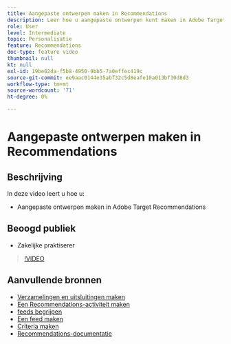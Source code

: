 ```yaml
---
title: Aangepaste ontwerpen maken in Recommendations
description: Leer hoe u aangepaste ontwerpen kunt maken in Adobe Target Recommendations.
role: User
level: Intermediate
topic: Personalisatie
feature: Recommendations
doc-type: feature video
thumbnail: null
kt: null
exl-id: 19be02da-f5b8-4950-9bb5-7a0effec419c
source-git-commit: ee9aac0144e35abf32c5d8eafe10a013bf30d8d3
workflow-type: tm+mt
source-wordcount: '71'
ht-degree: 0%

---
```


# Aangepaste ontwerpen maken in Recommendations

## Beschrijving

In deze video leert u hoe u:

* Aangepaste ontwerpen maken in Adobe Target Recommendations

## Beoogd publiek

* Zakelijke praktiserer

>[!VIDEO](https://video.tv.adobe.com/v/27687?quality=12)

## Aanvullende bronnen

* [Verzamelingen en uitsluitingen maken](create-collections-and-exclusions.md)
* [Een Recommendations-activiteit maken](create-a-recommendations-activity.md)
* [feeds begrijpen](understanding-feeds.md)
* [Een feed maken](create-a-feed.md)
* [Criteria maken](create-criteria.md)
* [Recommendations-documentatie](https://docs.adobe.com/content/help/en/target/using/recommendations/recommendations.html)

